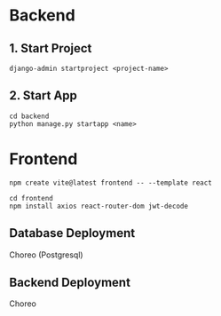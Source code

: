 # Backend
## 1. Start Project
```
django-admin startproject <project-name>
```

## 2. Start App
```
cd backend
python manage.py startapp <name>
```

# Frontend
```
npm create vite@latest frontend -- --template react
```

```
cd frontend
npm install axios react-router-dom jwt-decode
```

## Database Deployment
Choreo (Postgresql)

## Backend Deployment
Choreo